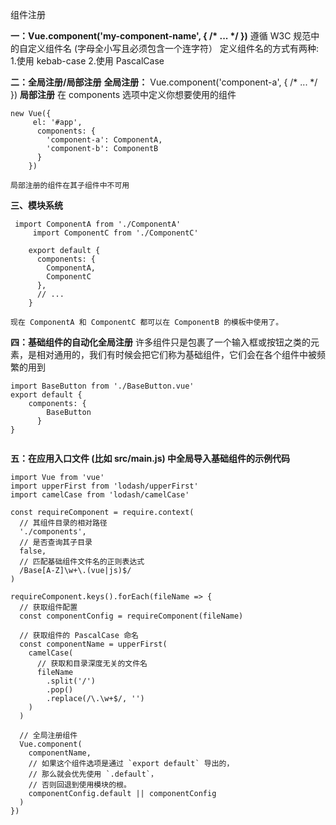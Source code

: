 组件注册

__一：Vue.component('my-component-name', { /* ... */ })__ 
	遵循 W3C 规范中的自定义组件名 (字母全小写且必须包含一个连字符）
	定义组件名的方式有两种:
	1.使用 kebab-case
	2.使用 PascalCase

 __二：全局注册/局部注册__ 
      __全局注册：__ 
     Vue.component('component-a', { /* ... */ })
      __局部注册__ 
     在 components 选项中定义你想要使用的组件
	

``` 
new Vue({
 	 el: '#app',
	  components: {
	    'component-a': ComponentA,
	    'component-b': ComponentB
	  }
	})
```

    局部注册的组件在其子组件中不可用
 __三、模块系统__ 
    
``` 
 import ComponentA from './ComponentA'
     import ComponentC from './ComponentC'
	
	export default {
	  components: {
	    ComponentA,
	    ComponentC
	  },
	  // ...
	}
```

    现在 ComponentA 和 ComponentC 都可以在 ComponentB 的模板中使用了。
 __四：基础组件的自动化全局注册__ 
许多组件只是包裹了一个输入框或按钮之类的元素，是相对通用的，我们有时候会把它们称为基础组件，它们会在各个组件中被频繁的用到

``` 
import BaseButton from './BaseButton.vue'
export default {
  	components: {
	    BaseButton
	  }
}
   
```
 __五：在应用入口文件 (比如 src/main.js) 中全局导入基础组件的示例代码__ 



``` 
import Vue from 'vue'
import upperFirst from 'lodash/upperFirst'
import camelCase from 'lodash/camelCase'

const requireComponent = require.context(
  // 其组件目录的相对路径
  './components',
  // 是否查询其子目录
  false,
  // 匹配基础组件文件名的正则表达式
  /Base[A-Z]\w+\.(vue|js)$/
)

requireComponent.keys().forEach(fileName => {
  // 获取组件配置
  const componentConfig = requireComponent(fileName)

  // 获取组件的 PascalCase 命名
  const componentName = upperFirst(
    camelCase(
      // 获取和目录深度无关的文件名
      fileName
        .split('/')
        .pop()
        .replace(/\.\w+$/, '')
    )
  )

  // 全局注册组件
  Vue.component(
    componentName,
    // 如果这个组件选项是通过 `export default` 导出的，
    // 那么就会优先使用 `.default`，
    // 否则回退到使用模块的根。
    componentConfig.default || componentConfig
  )
})
```